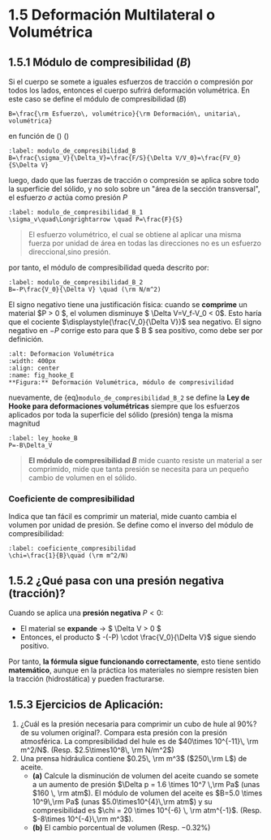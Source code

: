 # 1.5 Deformación Multilateral o Volumétrica
## 1.5.1 Módulo de compresibilidad $(B)$

Si el cuerpo se somete a iguales esfuerzos de tracción o compresión por todos los lados, entonces el cuerpo sufrirá deformación volumétrica. En este caso se define el módulo de compresibilidad $(B)$
```{math}
B=\frac{\rm Esfuerzo\, volumétrico}{\rm Deformación\, unitaria\, volumétrica}
```
en función de () ()
```{math}
:label: modulo_de_compresibilidad_B
B=\frac{\sigma_V}{\Delta_V}=\frac{F/S}{\Delta V/V_0}=\frac{FV_0}{S\Delta V}
```
luego, dado que las fuerzas de tracción o compresión se aplica sobre todo la superficie del sólido, y no solo sobre un "área de la sección transversal", el esfuerzo $\sigma$ actúa como presión $P$
```{math}
:label: modulo_de_compresibilidad_B_1
\sigma_v\quad\Longrightarrow \quad P=\frac{F}{S}
```
> El esfuerzo volumétrico, el cual se obtiene al aplicar una misma fuerza por unidad de área en todas las direcciones no es un esfuerzo direccional,sino presión.

por tanto, el módulo de compresibilidad queda descrito por:
```{math}
:label: modulo_de_compresibilidad_B_2
B=-P\frac{V_0}{\Delta V} \quad (\rm N/m^2)
```
El signo negativo tiene una justificación física: cuando se **comprime** un material $P > 0 $, el volumen disminuye $ \Delta V=V_f-V_0 < 0$. Esto haría que el cociente $\displaystyle{\frac{V_0}{\Delta V}}$ sea negativo. El signo negativo en $-P$ corrige esto para que $ B $ sea positivo, como debe ser por definición.
```{figure} _static/fig_compresibilidad.png
:alt: Deformacion Volumétrica
:width: 400px
:align: center
:name: fig_hooke_E
**Figura:** Deformación Volumétrica, módulo de compresivilidad
```
nuevamente, de {eq}`modulo_de_compresibilidad_B_2`  se define la **Ley de Hooke para deformaciones volumétricas** siempre que los esfuerzos aplicados por toda la superficie del sólido (presión) tenga la misma magnitud
```{math}
:label: ley_hooke_B
P=-B\Delta_V
```
> **El módulo de compresibilidad $B$** mide cuanto resiste un material a ser comprimido, mide que tanta presión se necesita para un pequeño cambio de volumen en el sólido.
### Coeficiente de compresibilidad
Indica que tan fácil es comprimir un material, mide cuanto cambia el volumen por unidad de presión. Se define como el inverso del módulo de compresibilidad:
```{math}
:label: coeficiente_compresibilidad
\chi=\frac{1}{B}\quad (\rm m^2/N)
```

## 1.5.2 ¿Qué pasa con una presión negativa (tracción)?

Cuando se aplica una **presión negativa** $P < 0$:

- El material se **expande** → $ \Delta V > 0 $
- Entonces, el producto $ -(-P) \cdot \frac{V_0}{\Delta V}$ sigue siendo positivo.

Por tanto, **la fórmula sigue funcionando correctamente**, esto tiene sentido **matemático**, aunque en la práctica los materiales no siempre resisten bien la tracción (hidrostática) y pueden fracturarse.

## 1.5.3 Ejercicios de Aplicación:
1. ¿Cuál es la presión necesaria para comprimir un cubo de hule al $90\%$? de su volumen original?. Compara esta presión con la presión atmosférica. La compresibilidad del hule es de $40\times 10^{-11}\, \rm m^2/N$. (Resp. $2.5\times10^8\, \rm N/m^2$)
2. Una prensa hidráulica contiene $0.25\, \rm m^3$ ($250\,\rm L$) de aceite. 
    - **(a)** Calcule la disminución de volumen del aceite cuando se somete a un aumento de presión $\Delta p = 1.6 \times 10^7 \,\rm Pa$ (unas $160 \, \rm atm$). El módulo de volumen del aceite es $B=5.0 \times 10^9\,\rm Pa$ (unas $5.0\times10^{4}\,\rm  atm$) y su compresibilidad es $\chi = 20 \times 10^{-6} \, \rm atm^{-1}$. (Resp. $-8\times 10^{-4}\,\rm m^3$).
    - **(b)** El cambio porcentual  de volumen (Resp. $-0.32\%$)
